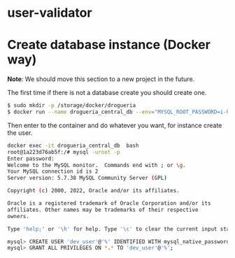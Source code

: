 # user-validator

# Create database instance (Docker way)

**Note**: We should move this section to a new project in the future.


The first time if there is not a database create you should create one. 

```bash
$ sudo mkdir -p /storage/docker/drogueria
$ docker run --name drogueria_central_db --env="MYSQL_ROOT_PASSWORD=i-hate-window$" -p 3306:3306 -v /storage/docker/drogueria/:/var/lib/mysql -d mysql:5.7.38-debian
```

Then enter to the container and do whatever you want, for instance create the user.

```bash
docker exec -it drogueria_central_db  bash
root@1a223d76ab5f:/# mysql -uroot -p
Enter password: 
Welcome to the MySQL monitor.  Commands end with ; or \g.
Your MySQL connection id is 2
Server version: 5.7.38 MySQL Community Server (GPL)

Copyright (c) 2000, 2022, Oracle and/or its affiliates.

Oracle is a registered trademark of Oracle Corporation and/or its
affiliates. Other names may be trademarks of their respective
owners.

Type 'help;' or '\h' for help. Type '\c' to clear the current input statement.

mysql> CREATE USER 'dev_user'@'%' IDENTIFIED WITH mysql_native_password BY 'i-hate-window$';
mysql> GRANT ALL PRIVILEGES ON *.* TO 'dev_user'@'%';
```